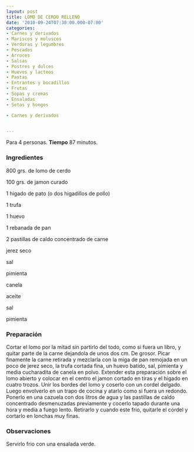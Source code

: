 ```yaml
---
layout: post
title: LOMO DE CERDO RELLENO
date: '2010-09-24T07:30:00.000-07:00'
categories:
- Carnes y derivados
- Mariscos y moluscos
- Verduras y legumbres
- Pescados
- Arroces
- Salsas
- Postres y dulces
- Huevos y lacteos
- Pastas
- Entrantes y bocadillos
- Frutas
- Sopas y cremas
- Ensaladas
- Setas y hongos

- Carnes y derivados


---
```


Para 4 personas.
<b>Tiempo</b> 87 minutos.

<h3>Ingredientes</h3>

800 grs. de lomo de cerdo

100 grs. de jamon curado

1 higado de pato (o dos higadillos de pollo)

1 trufa

1 huevo

1 rebanada de pan

2 pastillas de caldo concentrado de carne

jerez seco

sal

pimienta

canela

aceite

sal

pimienta

<h3>Preparación</h3>

Cortar el lomo por la mitad sin partirlo del todo, como si fuera un libro, y quitar parte de la carne dejandola de unos dos cm. De grosor. Picar finamente la carne retirada y mezclarla con la miga de pan remojada en un poco de jerez seco, la trufa cortada fina, un huevo batido, sal, pimienta y media cucharadita de canela en polvo. Extender esta preparación sobre el lomo abierto y colocar en el centro el jamon cortado en tiras y el higado en cuatro trozos. Unir los bordes del lomo y coserlo con un cordel delgado. Luego envolverlo en un trapo de cocina y atarlo como si fuera un redondo. Ponerlo en una cazuela con dos litros de agua y las pastillas de caldo concentrado desmenuzadas previamente y cocerlo tapado durante una hora y media a fuego lento. Retirarlo y cuando este frio, quitarle el cordel y cortarlo en lonchas muy finas.

<h3>Observaciones</h3>

Servirlo frio con una ensalada verde.

